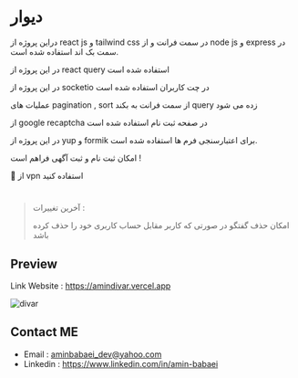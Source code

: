 # دیوار 

دراین پروژه از react js و tailwind css در سمت فرانت و از node js و express در سمت بک اند استفاده شده است.

در این پروژه از react query استفاده شده است

در این پروژه از socketio در چت کاربران استفاده شده است

عملیات های pagination , sort از سمت فرانت به بکند query زده می شود

از google recaptcha در صفحه ثبت نام استفاده شده است

در این پروژه از yup و formik برای اعتبارسنجی فرم ها استفاده شده است.

امکان ثبت نام و ثبت آگهی فراهم است !

🚨 از vpn استفاده کنید

#

>آخرین تغییرات :
>
>امکان حذف گفتگو در صورتی که کاربر مقابل حساب کاربری خود را حذف کرده باشد

## Preview

Link Website : https://amindivar.vercel.app

![divar](https://user-images.githubusercontent.com/96679661/226347723-458649a2-3b3c-44d4-aa08-3ed2a05a7ff1.png)

## Contact ME

- Email : [aminbabaei_dev@yahoo.com](mailto:aminbabaei_dev@yahoo.com)
- Linkedin : https://www.linkedin.com/in/amin-babaei
